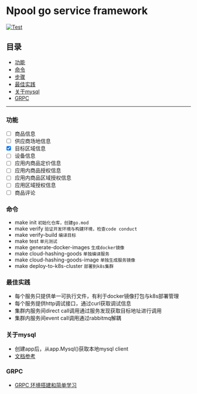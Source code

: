 # Npool go service framework

[![Test](https://github.com/NpoolPlatform/go-service-framework/actions/workflows/main.yml/badge.svg?branch=master)](https://github.com/NpoolPlatform/go-service-framework/actions/workflows/main.yml)

## 目录
- [功能](#功能)
- [命令](#命令)
- [步骤](#步骤)
- [最佳实践](#最佳实践)
- [关于mysql](#关于mysql)
- [GRPC](#grpc)

-----------
### 功能
- [ ] 商品信息
- [ ] 供应商场地信息
- [x] 目标区域信息
- [ ] 设备信息
- [ ] 应用内商品定价信息
- [ ] 应用内商品授权信息
- [ ] 应用内商品区域授权信息
- [ ] 应用区域授权信息
- [ ] 商品评论

### 命令
* make init ```初始化仓库，创建go.mod```
* make verify ```验证开发环境与构建环境，检查code conduct```
* make verify-build ```编译目标```
* make test ```单元测试```
* make generate-docker-images ```生成docker镜像```
* make cloud-hashing-goods ```单独编译服务```
* make cloud-hashing-goods-image ```单独生成服务镜像```
* make deploy-to-k8s-cluster ```部署到k8s集群```

### 最佳实践
* 每个服务只提供单一可执行文件，有利于docker镜像打包与k8s部署管理
* 每个服务提供http调试接口，通过curl获取调试信息
* 集群内服务间direct call调用通过服务发现获取目标地址进行调用
* 集群内服务间event call调用通过rabbitmq解耦

### 关于mysql
* 创建app后，从app.Mysql()获取本地mysql client
* [文档参考](https://entgo.io/docs/sql-integration)

### GRPC
* [GRPC 环境搭建和简单学习](./grpc.md)
